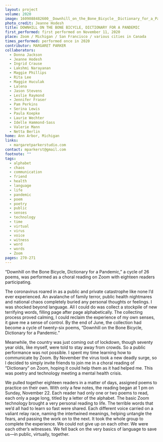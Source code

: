 ```yaml
---
layout: project
volume: 2020
image: 1609088482600__Downhill_on_the_Bone_Bicycle__Dictionary_for_a_Pandemic--Margaret_Parker.jpg
photo_credit: Jeanne Hodesh
title: DOWNHILL ON THE BONE BICYCLE, DICTIONARY FOR A PANDEMIC
first_performed: first performed on November 11, 2020
place: Zoom / Michigan / San Francisco / various cities in Canada
times_performed: performed once in 2020
contributor: MARGARET PARKER
collaborators:
  - Donna Jackson
  - Jeanne Hodesh
  - Ingrid Crause
  - Lakshmi Narayanan
  - Maggie Phillips
  - Rita Lee
  - Maggie Huculak
  - Lalena
  - Jason Stevens
  - Leslie Raymond
  - Jennifer Fraser
  - Pam Perkins
  - Serina Lewis
  - Paula Koepke
  - Laurie Wechter
  - Idelle Hammond-Sass
  - Valerie Mann
  - Netta Berlin
home: Ann Arbor, Michigan
links:
  - margaretparkerstudio.com
contact: mparkerst@gmail.com
footnote: ""
tags:
  - alphabet
  - chaos
  - communication
  - friend
  - health
  - language
  - life
  - pandemic
  - poem
  - poetry
  - public
  - senses
  - technology
  - time
  - virtual
  - virus
  - voice
  - witness
  - word
  - words
  - Zoom
pages: 270-271
---
```


“Downhill on the Bone Bicycle, Dictionary for a Pandemic,” a cycle of 26 poems, was performed as a choral reading on Zoom with eighteen readers participating.

The coronavirus roared in as a public and private catastrophe like none I’d ever experienced. An avalanche of family terror, public health nightmares and national chaos completely buried any personal thoughts or feelings. I was shocked beyond language. All I could do was collect a stockpile of new terrifying words, filling page after page alphabetically. The collecting process proved calming, I could reclaim the experience of my own senses, it gave me a sense of control. By the end of June, the collection had become a cycle of twenty-six poems, “Downhill on the Bone Bicycle, Dictionary for a Pandemic.”

Meanwhile, the country was just coming out of lockdown, though seventy year olds, like myself, were told to stay away from crowds. So a public performance was not possible. I spent my time learning how to communicate by Zoom. By November the virus took a new deadly surge, so I decided to simply invite friends to join me in a choral reading of “Dictionary” on Zoom, hoping it could help them as it had helped me. This was poetry and technology meeting a mental health crisis.

We pulled together eighteen readers in a matter of days, assigned poems to practice on their own. With only a few notes, the reading began at 1 pm on Sunday, November 22. Each reader had only one or two poems to read, each only a page long, titled by a letter of the alphabet. The basic Zoom technology brought a very personal reading to life. The terrible words that we’d all had to learn so fast were shared. Each different voice carried on a valiant relay race, naming the intertwined meanings, helping untangle the fears, and passing the work on to the next. It took the whole group to complete the experience. We could not give up on each other. We were each other’s witnesses. We fell back on the very basics of language to save us—in public, virtually, together.
